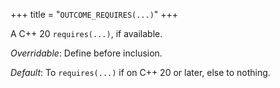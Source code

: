 +++
title = "`OUTCOME_REQUIRES(...)`"
+++

A C++ 20 `requires(...)`, if available.

*Overridable*: Define before inclusion.

*Default*: To `requires(...)` if on C++ 20 or later, else to nothing.
